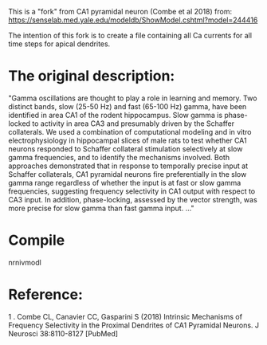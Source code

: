This is a "fork" from CA1 pyramidal neuron (Combe et al 2018) from:
https://senselab.med.yale.edu/modeldb/ShowModel.cshtml?model=244416

The intention of this fork is to create a file containing all Ca currents for all time steps for apical dendrites.

# The original description:
"Gamma oscillations are thought to play a role in learning and memory. Two distinct bands, slow (25-50 Hz) and fast 
(65-100 Hz) gamma, have been identified in area CA1 of the rodent hippocampus. Slow gamma is phase-locked to activity 
in area CA3 and presumably driven by the Schaffer collaterals. We used a combination of computational modeling and in 
vitro electrophysiology in hippocampal slices of male rats to test whether CA1 neurons responded to Schaffer collateral 
stimulation selectively at slow gamma frequencies, and to identify the mechanisms involved. Both approaches demonstrated
 that in response to temporally precise input at Schaffer collaterals, CA1 pyramidal neurons fire preferentially in the 
 slow gamma range regardless of whether the input is at fast or slow gamma frequencies, suggesting frequency selectivity 
 in CA1 output with respect to CA3 input. In addition, phase-locking, assessed by the vector strength, was more precise 
 for slow gamma than fast gamma input. ..." 
 
# Compile
nrnivmodl
# Reference: 
1 . Combe CL, Canavier CC, Gasparini S (2018) Intrinsic Mechanisms of Frequency Selectivity in the Proximal Dendrites of CA1 Pyramidal Neurons. J Neurosci 38:8110-8127 [PubMed]

